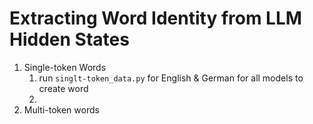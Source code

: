 # Extracting Word Identity from LLM Hidden States
1. Single-token Words
    1. run `singlt-token_data.py` for English & German for all models to create word
    3. 
2. Multi-token words